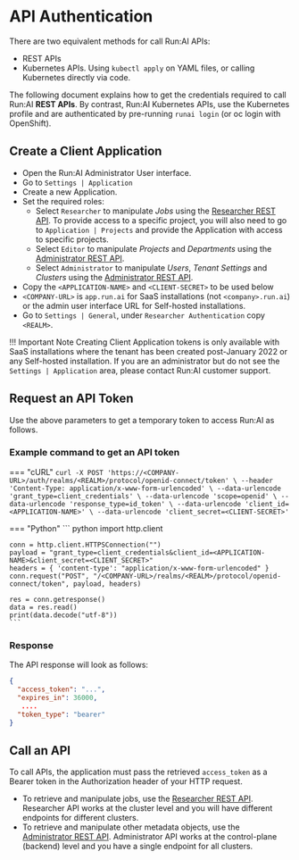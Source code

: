 
# API Authentication

There are two equivalent methods for call Run:AI APIs:

* REST APIs
* Kubernetes APIs. Using `kubectl apply` on YAML files, or calling Kubernetes directly via code.

The following document explains how to get the credentials required to call Run:AI __REST APIs__. By contrast, Run:AI Kubernetes APIs, use the Kubernetes profile and are authenticated by pre-running `runai login` (or oc login with OpenShift).


## Create a Client Application

* Open the Run:AI Administrator User interface.
* Go to `Settings | Application`
* Create a new Application. 
* Set the required roles:
    * Select `Researcher` to manipulate _Jobs_ using the [Researcher REST API](researcher-rest-api/overview.md). To provide access to a specific project, you will also need to go to `Application | Projects` and provide the Application with access to specific projects. 
    * Select `Editor` to manipulate _Projects_ and _Departments_ using the [Administrator REST API](admin-rest-api/overview.md). 
    * Select `Administrator` to manipulate _Users_, _Tenant Settings_ and _Clusters_ using the [Administrator REST API](admin-rest-api/overview.md).
* Copy the `<APPLICATION-NAME>` and `<CLIENT-SECRET>` to be used below
* `<COMPANY-URL>` is `app.run.ai` for SaaS installations (not `<company>.run.ai`) or the admin user interface URL for Self-hosted installations.
* Go to `Settings | General`, under `Researcher Authentication` copy `<REALM>`.

!!! Important Note
    Creating Client Application tokens is only available with SaaS installations where the tenant has been created post-January 2022 or any Self-hosted installation. If you are an administrator but do not see the `Settings | Application` area, please contact Run:AI customer support.  

## Request an API Token

Use the above parameters to get a temporary token to access Run:AI as follows. 

### Example command to get an API token 

=== "cURL"
    ```
    curl -X POST 'https://<COMPANY-URL>/auth/realms/<REALM>/protocol/openid-connect/token' \
    --header 'Content-Type: application/x-www-form-urlencoded' \
    --data-urlencode 'grant_type=client_credentials' \
    --data-urlencode 'scope=openid' \
    --data-urlencode 'response_type=id_token' \
    --data-urlencode 'client_id=<APPLICATION-NAME>' \
    --data-urlencode 'client_secret=<CLIENT-SECRET>'
    ```

=== "Python"
    ``` python
    import http.client

    conn = http.client.HTTPSConnection("")
    payload = "grant_type=client_credentials&client_id=<APPLICATION-NAME>&client_secret=<CLIENT_SECRET>"
    headers = { 'content-type': "application/x-www-form-urlencoded" }
    conn.request("POST", "/<COMPANY-URL>/realms/<REALM>/protocol/openid-connect/token", payload, headers)

    res = conn.getresponse()
    data = res.read()
    print(data.decode("utf-8"))
    ```

### Response 

The API response will look as follows: 

``` JSON
{
  "access_token": "...",
  "expires_in": 36000,
   ....
  "token_type": "bearer"
}
```

## Call an API

To call APIs, the application must pass the retrieved `access_token` as a Bearer token in the Authorization header of your HTTP request.

* To retrieve and manipulate jobs, use the [Researcher REST API](researcher-rest-api/overview.md). Researcher API works at the cluster level and you will have different endpoints for different clusters. 
* To retrieve and manipulate other metadata objects, use the [Administrator REST API](admin-rest-api/overview.md). Administrator API works at the control-plane (backend) level and you have a single endpoint for all clusters. 

